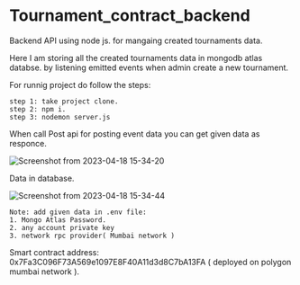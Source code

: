 # Tournament_contract_backend
Backend API using node js. for mangaing created tournaments data.

Here I am storing all the created tournaments data in mongodb atlas databse. by listening emitted events when admin create a new tournament.

For runnig project do follow the steps:

```shell 
step 1: take project clone.
step 2: npm i.
step 3: nodemon server.js
```

When call Post api for posting event data you can get given data as responce.


![Screenshot from 2023-04-18 15-34-20](https://user-images.githubusercontent.com/70260207/232747559-c0bae4da-4379-4077-bbd0-565a3999a5d2.png)


Data in database.

![Screenshot from 2023-04-18 15-34-44](https://user-images.githubusercontent.com/70260207/232747603-ec2abd97-4af0-4442-8573-151524313458.png)

```shell 
Note: add given data in .env file:
1. Mongo Atlas Password.
2. any account private key
3. network rpc provider( Mumbai network )
```

Smart contract address: 0x7Fa3C096F73A569e1097E8F40A11d3d8C7bA13FA ( deployed on polygon mumbai network ).
